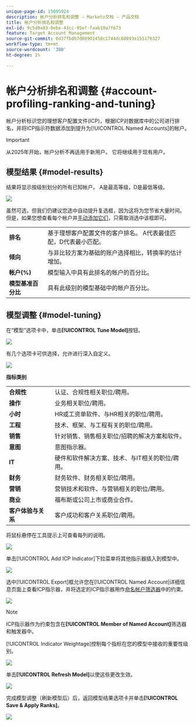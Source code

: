 ```yaml
---
unique-page-id: 15695924
description: 帐户分析排名和调整 — Marketo文档 — 产品文档
title: 帐户分析排名和调整
exl-id: 9c5d0a03-0ebe-43cc-95ef-faab19a7f673
feature: Target Account Management
source-git-commit: 0d37fbdb7d08901458c1744dc68893e155176327
workflow-type: tm+mt
source-wordcount: '380'
ht-degree: 1%

---
```


# 帐户分析排名和调整 {#account-profiling-ranking-and-tuning}

帐户分析标识您的理想客户配置文件(ICP)，根据ICP对数据库中的公司进行排名，并将ICP指示符数据添加到提升为[!UICONTROL Named Accounts]的帐户。

>[!IMPORTANT]
>
>从2025年开始，帐户分析不再适用于新用户。 它将继续用于现有用户。

## 模型结果 {#model-results}

结果将显示按级别划分的所有已知帐户。 A是最高等级，D是最低等级。

![](assets/results.png)

虽然可选，但我们仍建议您选中自动提升复选框，因为这将为您节省大量时间。 但是，如果您想查看每个帐户并[手动添加它们](/help/marketo/product-docs/target-account-management/target/named-accounts/discover-accounts.md#discover-crm-accounts)，只需取消选中该框即可。

<table> 
 <tbody> 
  <tr> 
   <td><strong><span class="uicontrol">排名</span></strong></td> 
   <td> 
    <div>
      基于理想客户配置文件的客户排名。 A代表最佳匹配，D代表最小匹配。 
    </div></td> 
  </tr> 
  <tr> 
   <td><strong><span class="uicontrol">倾向</span></strong></td> 
   <td> 
    <div>
      与非比较方案为基础的账户选择相比，转换率的估计增加。 
    </div></td> 
  </tr> 
  <tr> 
   <td><strong><span class="uicontrol">帐户(%)</span></strong></td> 
   <td> 
    <div>
      模型输入中具有此排名的帐户的百分比。 
    </div></td> 
  </tr> 
  <tr> 
   <td><strong><span class="uicontrol">模型基准百分比</span></strong></td> 
   <td> 
    <div>
      具有此级别的模型基础中的帐户百分比。 
    </div></td> 
  </tr> 
 </tbody> 
</table>

## 模型调整 {#model-tuning}

在“模型”选项卡中，单击&#x200B;**[!UICONTROL Tune Model]**&#x200B;按钮。

![](assets/two.png)

有几个选项卡可供选择，允许进行深入自定义。

![](assets/tuning-page.png)

**指标类别**

<table> 
 <tbody> 
  <tr> 
   <td><strong><span class="uicontrol">合规性</span></strong></td> 
   <td> 
    <div>
      认证、合规性相关职位/聘用。 
    </div></td> 
  </tr> 
  <tr> 
   <td><strong><span class="uicontrol">操作</span></strong></td> 
   <td> 
    <div>
      业务相关职位/聘用。 
    </div></td> 
  </tr> 
  <tr> 
   <td><strong><span class="uicontrol">小时</span></strong></td> 
   <td> 
    <div>
      HR或工资单软件、与HR相关的职位/聘用。
    </div></td> 
  </tr> 
  <tr> 
   <td><strong><span class="uicontrol">工程</span></strong></td> 
   <td> 
    <div>
      技术、框架、与工程有关的职位/聘用。 
    </div></td> 
  </tr> 
  <tr> 
   <td><strong><span class="uicontrol">销售</span></strong></td> 
   <td> 
    <div>
      针对销售、销售相关职位/招聘的解决方案和软件。 
    </div></td> 
  </tr> 
  <tr> 
   <td><strong><span class="uicontrol">意图</span></strong></td> 
   <td> 
    <div>
      意图指示器。 
    </div></td> 
  </tr> 
  <tr> 
   <td><strong><span class="uicontrol">IT</span></strong></td> 
   <td> 
    <div>
      硬件和软件解决方案、技术、与IT相关的职位/聘用。
    </div></td> 
  </tr> 
  <tr> 
   <td><strong><span class="uicontrol">财务</span></strong></td> 
   <td> 
    <div>
      财务软件、财务相关职位/聘用。 
    </div></td> 
  </tr> 
  <tr> 
   <td><strong><span class="uicontrol">营销</span></strong></td> 
   <td> 
    <div>
      营销技术和软件、与营销相关的职位/聘用。 
    </div></td> 
  </tr> 
  <tr> 
   <td><strong><span class="uicontrol">商业</span></strong></td> 
   <td> 
    <div>
      福布斯或公司上市或商业合作。 
    </div></td> 
  </tr> 
  <tr> 
   <td><strong><span class="uicontrol">客户体验与关系</span></strong></td> 
   <td> 
    <div>
      客户成功和客户关系职位/聘用。
    </div></td> 
  </tr> 
 </tbody> 
</table>

将鼠标悬停在工具提示上可查看每列的说明。

![](assets/tool-tip.png)

单击[!UICONTROL Add ICP Indicator]下拉菜单将其他指示器插入到模型中。

![](assets/add-icp.png)

选中[!UICONTROL Export]框允许您在[!UICONTROL Named Account]详细信息页面上查看ICP指示器，并将选定的ICP指示器用作[命名帐户筛选器](/help/marketo/product-docs/target-account-management/engage/account-filters.md)中的约束。

![](assets/export.png)

>[!NOTE]
>
>ICP指示器作为约束包含在&#x200B;**[!UICONTROL Member of Named Account]**&#x200B;筛选器和触发器中。

[!UICONTROL Indicator Weightage]控制每个指标在您的模型中接收的重要性级别。

![](assets/weightage.png)

单击&#x200B;**[!UICONTROL Refresh Model]**&#x200B;以使这些更改生效。

![](assets/refresh-button.png)

完成模型调整（刷新模型后）后，返回模型结果选项卡并单击&#x200B;**[!UICONTROL Save & Apply Ranks]**。

![](assets/ranks.png)
